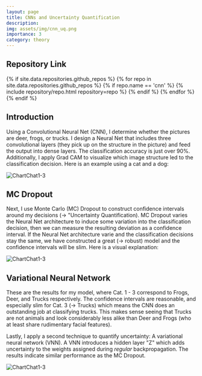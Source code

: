 ```yaml
---
layout: page
title: CNNs and Uncertainty Quantification
description: 
img: assets/img/cnn_uq.png 
importance: 3
category: theory
---
```


## Repository Link 

{% if site.data.repositories.github_repos %}
  {% for repo in site.data.repositories.github_repos %}
    {% if repo.name == 'cnn' %}
      {% include repository/repo.html repository=repo %}
    {% endif %}
  {% endfor %}
{% endif %}

## Introduction

Using a Convolutional Neural Net (CNN), I determine whether the pictures are deer, frogs, or trucks. I design a Neural Net that includes three convolutional layers (they pick up on the structure in the picture) and feed the output into dense layers. The classification accuracy is just over 90%. Additionally, I apply Grad CAM to visualize which image structure led to the classification decision. Here is an example using a cat and a dog:

![ChartChat1-3](https://miro.medium.com/max/1186/0*D4FATkIeWp61o9zo.jpg)

## MC Dropout 

Next, I use Monte Carlo (MC) Dropout to construct confidence intervals around my decisions (→ "Uncertainty Quantification). MC Dropout varies the Neural Net architecture to induce some variation into the classification decision, then we can measure the resulting deviation as a confidence interval. If the Neural Net architecture varie  and the classification decisions stay the same, we have constructed a great (→ robust) model and the confidence intervals will be slim. Here is a visual explanation:

![ChartChat1-3](https://docs.aws.amazon.com/prescriptive-guidance/latest/ml-quantifying-uncertainty/images/mc-dropout.png)

## Variational Neural Network

These are the results for my model, where Cat. 1 - 3 correspond to Frogs, Deer, and Trucks respectively. The confidence intervals are reasonable, and especially slim for Cat. 3 (→ Trucks) which means the CNN does an outstanding job at classifying trucks. This makes sense seeing that Trucks are not animals and look considerably less alike than Deer and Frogs (who at least share rudimentary facial features). 

Lastly, I apply a second technique to quantify uncertainty: A variational neural network (VNN). A VNN introduces a hidden layer "Z" which adds uncertainty to the weights assigned during _regular_ backpropagation. The results indicate similar performance as the MC Dropout. 

![ChartChat1-3](https://miro.medium.com/max/848/1*6uuK7GpIbfTb-0chqFwXXw.png)
